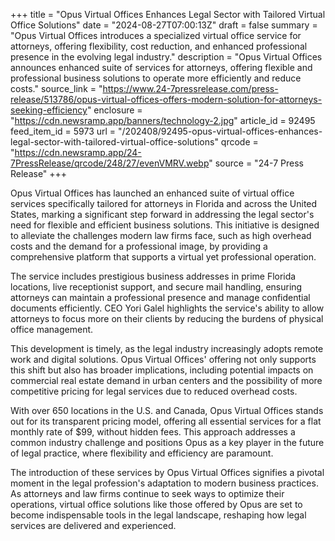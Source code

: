 +++
title = "Opus Virtual Offices Enhances Legal Sector with Tailored Virtual Office Solutions"
date = "2024-08-27T07:00:13Z"
draft = false
summary = "Opus Virtual Offices introduces a specialized virtual office service for attorneys, offering flexibility, cost reduction, and enhanced professional presence in the evolving legal industry."
description = "Opus Virtual Offices announces enhanced suite of services for attorneys, offering flexible and professional business solutions to operate more efficiently and reduce costs."
source_link = "https://www.24-7pressrelease.com/press-release/513786/opus-virtual-offices-offers-modern-solution-for-attorneys-seeking-efficiency"
enclosure = "https://cdn.newsramp.app/banners/technology-2.jpg"
article_id = 92495
feed_item_id = 5973
url = "/202408/92495-opus-virtual-offices-enhances-legal-sector-with-tailored-virtual-office-solutions"
qrcode = "https://cdn.newsramp.app/24-7PressRelease/qrcode/248/27/evenVMRV.webp"
source = "24-7 Press Release"
+++

<p>Opus Virtual Offices has launched an enhanced suite of virtual office services specifically tailored for attorneys in Florida and across the United States, marking a significant step forward in addressing the legal sector's need for flexible and efficient business solutions. This initiative is designed to alleviate the challenges modern law firms face, such as high overhead costs and the demand for a professional image, by providing a comprehensive platform that supports a virtual yet professional operation.</p><p>The service includes prestigious business addresses in prime Florida locations, live receptionist support, and secure mail handling, ensuring attorneys can maintain a professional presence and manage confidential documents efficiently. CEO Yori Galel highlights the service's ability to allow attorneys to focus more on their clients by reducing the burdens of physical office management.</p><p>This development is timely, as the legal industry increasingly adopts remote work and digital solutions. Opus Virtual Offices' offering not only supports this shift but also has broader implications, including potential impacts on commercial real estate demand in urban centers and the possibility of more competitive pricing for legal services due to reduced overhead costs.</p><p>With over 650 locations in the U.S. and Canada, Opus Virtual Offices stands out for its transparent pricing model, offering all essential services for a flat monthly rate of $99, without hidden fees. This approach addresses a common industry challenge and positions Opus as a key player in the future of legal practice, where flexibility and efficiency are paramount.</p><p>The introduction of these services by Opus Virtual Offices signifies a pivotal moment in the legal profession's adaptation to modern business practices. As attorneys and law firms continue to seek ways to optimize their operations, virtual office solutions like those offered by Opus are set to become indispensable tools in the legal landscape, reshaping how legal services are delivered and experienced.</p>